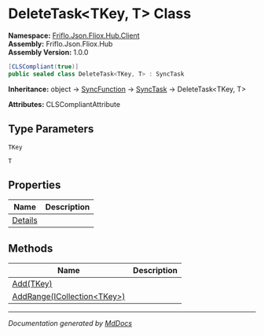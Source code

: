 ﻿<!--  
  <auto-generated>   
    The contents of this file were generated by a tool.  
    Changes to this file may be list if the file is regenerated  
  </auto-generated>   
-->

# DeleteTask\<TKey, T\> Class

**Namespace:** [Friflo.Json.Fliox.Hub.Client](../index.md)  
**Assembly:** Friflo.Json.Fliox.Hub  
**Assembly Version:** 1.0.0

```csharp
[CLSCompliant(true)]
public sealed class DeleteTask<TKey, T> : SyncTask
```

**Inheritance:** object → [SyncFunction](../SyncFunction/index.md) → [SyncTask](../SyncTask/index.md) → DeleteTask\<TKey, T\>

**Attributes:** CLSCompliantAttribute

## Type Parameters

`TKey`

`T`

## Properties

| Name                             | Description |
| -------------------------------- | ----------- |
| [Details](properties/Details.md) |             |

## Methods

| Name                                                 | Description |
| ---------------------------------------------------- | ----------- |
| [Add(TKey)](methods/Add.md)                          |             |
| [AddRange(ICollection\<TKey\>)](methods/AddRange.md) |             |

___

*Documentation generated by [MdDocs](https://github.com/ap0llo/mddocs)*
